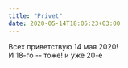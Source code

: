```yaml
---
title: "Privet"
date: 2020-05-14T18:05:23+03:00
---
```


Всех приветствую 14 мая 2020!  
И 18-го -- тоже!
и уже 20-е
